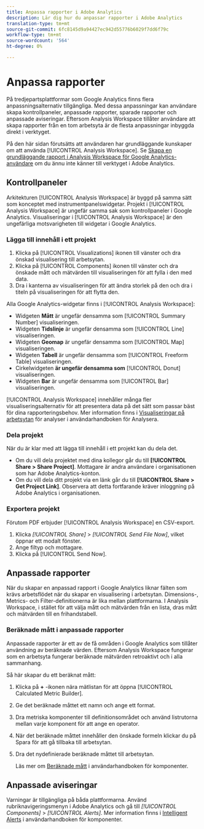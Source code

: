 ```yaml
---
title: Anpassa rapporter i Adobe Analytics
description: Lär dig hur du anpassar rapporter i Adobe Analytics
translation-type: tm+mt
source-git-commit: 6fc8145d9a94427ec942d55776b6029f7dd6f79c
workflow-type: tm+mt
source-wordcount: '564'
ht-degree: 0%

---
```



# Anpassa rapporter

På tredjepartsplattformar som Google Analytics finns flera anpassningsalternativ tillgängliga. Med dessa anpassningar kan användare skapa kontrollpaneler, anpassade rapporter, sparade rapporter och anpassade aviseringar. Eftersom Analysis Workspace tillåter användare att skapa rapporter från en tom arbetsyta är de flesta anpassningar inbyggda direkt i verktyget.

På den här sidan förutsätts att användaren har grundläggande kunskaper om att använda [!UICONTROL Analysis Workspace]. Se [Skapa en grundläggande rapport i Analysis Workspace för Google Analytics-användare](reports/create-report.md) om du ännu inte känner till verktyget i Adobe Analytics.

## Kontrollpaneler

Arkitekturen [!UICONTROL Analysis Workspace] är byggd på samma sätt som konceptet med instrumentpanelswidgetar. Projekt i [!UICONTROL Analysis Workspace] är ungefär samma sak som kontrollpaneler i Google Analytics. Visualiseringar i [!UICONTROL Analysis Workspace] är den ungefärliga motsvarigheten till widgetar i Google Analytics.

### Lägga till innehåll i ett projekt

1. Klicka på [!UICONTROL Visualizations] ikonen till vänster och dra önskad visualisering till arbetsytan.
2. Klicka på [!UICONTROL Components] ikonen till vänster och dra önskade mått och mätvärden till visualiseringen för att fylla i den med data.
3. Dra i kanterna av visualiseringen för att ändra storlek på den och dra i titeln på visualiseringen för att flytta den.

Alla Google Analytics-widgetar finns i [!UICONTROL Analysis Workspace]:

* Widgeten **Mått** är ungefär densamma som [!UICONTROL Summary Number] visualiseringen.
* Widgeten **Tidslinje** är ungefär densamma som [!UICONTROL Line] visualiseringen.
* Widgeten **Geomap** är ungefär densamma som [!UICONTROL Map] visualiseringen.
* Widgeten **Tabell** är ungefär densamma som [!UICONTROL Freeform Table] visualiseringen.
* Cirkelwidgeten **är ungefär densamma som** [!UICONTROL Donut] visualiseringen.
* Widgeten **Bar** är ungefär densamma som [!UICONTROL Bar] visualiseringen.

[!UICONTROL Analysis Workspace] innehåller många fler visualiseringsalternativ för att presentera data på det sätt som passar bäst för dina rapporteringsbehov. Mer information finns i [Visualiseringar på arbetsytan](/help/analyze/analysis-workspace/visualizations/freeform-analysis-visualizations.md) för analyser i användarhandboken för Analysera.

### Dela projekt

När du är klar med att lägga till innehåll i ett projekt kan du dela det.

* Om du vill dela projektet med dina kollegor går du till **[!UICONTROL Share > Share Project]**. Mottagare är andra användare i organisationen som har Adobe Analytics-konton.
* Om du vill dela ditt projekt via en länk går du till **[!UICONTROL Share > Get Project Link]**. Observera att detta fortfarande kräver inloggning på Adobe Analytics i organisationen.

### Exportera projekt

Förutom PDF erbjuder [!UICONTROL Analysis Workspace] en CSV-export.

1. Klicka *[!UICONTROL Share]* > *[!UICONTROL Send File Now]*, vilket öppnar ett modalt fönster.
2. Ange filtyp och mottagare.
3. Klicka på [!UICONTROL Send Now].

## Anpassade rapporter

När du skapar en anpassad rapport i Google Analytics liknar fälten som krävs arbetsflödet när du skapar en visualisering i arbetsytan. Dimensions-, Metrics- och Filter-definitionerna är lika mellan plattformarna. I Analysis Workspace, i stället för att välja mått och mätvärden från en lista, dras mått och mätvärden till en frihandstabell.

### Beräknade mått i anpassade rapporter

Anpassade rapporter är ett av de få områden i Google Analytics som tillåter användning av beräknade värden. Eftersom Analysis Workspace fungerar som en arbetsyta fungerar beräknade mätvärden retroaktivt och i alla sammanhang.

Så här skapar du ett beräknat mått:

1. Klicka på **+** -ikonen nära mätlistan för att öppna [!UICONTROL Calculated Metric Builder].
2. Ge det beräknade måttet ett namn och ange ett format.
3. Dra metriska komponenter till definitionsområdet och använd listrutorna mellan varje komponent för att ange en operator.
4. När det beräknade måttet innehåller den önskade formeln klickar du på Spara för att gå tillbaka till arbetsytan.
5. Dra det nydefinierade beräknade måttet till arbetsytan.

   Läs mer om [Beräknade mått](/help/components/c-calcmetrics/cm-overview.md) i användarhandboken för komponenter.

## Anpassade aviseringar

Varningar är tillgängliga på båda plattformarna. Använd rubriknavigeringsmenyn i Adobe Analytics och gå till *[!UICONTROL Components]* > *[!UICONTROL Alerts]*. Mer information finns i [Intelligent Alerts](/help/components/c-alerts/intellligent-alerts.md) i användarhandboken för komponenter.
